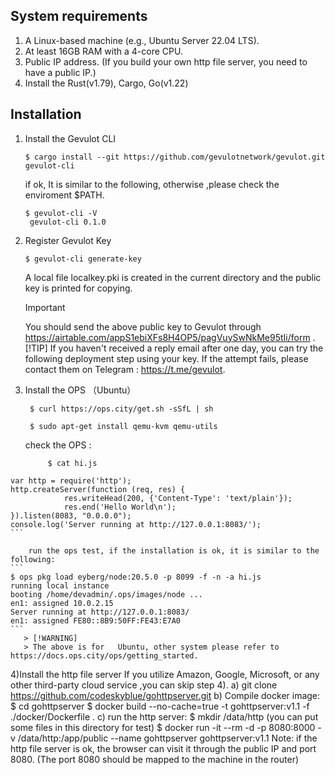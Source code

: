 ## System requirements

  1. A Linux-based machine (e.g., Ubuntu Server 22.04 LTS).  
  2. At least 16GB RAM with a 4-core CPU.  
  3. Public IP address. (If you build your own http file server, you need to have a public IP.)  
  4. Install the Rust(v1.79),  Cargo, Go(v1.22)  

## Installation

  1. Install the Gevulot CLI
     ``` 
     $ cargo install --git https://github.com/gevulotnetwork/gevulot.git gevulot-cli
     ```
      if ok, It is similar to the following, otherwise ,please check the enviroment $PATH.
     ```
     $ gevulot-cli -V  
      gevulot-cli 0.1.0
     ```

  2. Register Gevulot Key
        ``` 
     $ gevulot-cli generate-key
        ``` 
     A local file localkey.pki is created in the current directory and the public key is printed for copying.
     > [!IMPORTANT]
     > You should send the above public key to Gevulot through https://airtable.com/appS1ebiXFs8H4OP5/pagVuySwNkMe95tIi/form .
     > [!TIP] 
     > If you haven't received a reply email after one day, you can try the following deployment step using your key. If the attempt fails, please contact them on Telegram : https://t.me/gevulot.  

  3. Install the OPS （Ubuntu）
     ``` 
      $ curl https://ops.city/get.sh -sSfL | sh
     ```
     ``` 
      $ sudo apt-get install qemu-kvm qemu-utils
     ``` 
      check the OPS :
     ``` 
          $ cat hi.js
	var http = require('http');  
	http.createServer(function (req, res) {  
	            res.writeHead(200, {'Content-Type': 'text/plain'});  
	            res.end('Hello World\n');  
	}).listen(8083, "0.0.0.0");  
	console.log('Server running at http://127.0.0.1:8083/');  
    ``` 

        run the ops test, if the installation is ok, it is similar to the following:
    ``` 
	$ ops pkg load eyberg/node:20.5.0 -p 8099 -f -n -a hi.js  
	running local instance  
	booting /home/devadmin/.ops/images/node ...  
	en1: assigned 10.0.2.15  
	Server running at http://127.0.0.1:8083/  
	en1: assigned FE80::8B9:50FF:FE43:E7A0  
    ``` 
       > [!WARNING]
       > The above is for   Ubuntu, other system please refer to https://docs.ops.city/ops/getting_started.  

   4)Install the http  file server
       If you utilize Amazon, Google, Microsoft, or any other third-party cloud service ,you can skip step 4).
       a) git clone https://github.com/codeskyblue/gohttpserver.git
       b)  Compile docker image:
           $ cd gohttpserver
           $ docker build --no-cache=true -t gohttpserver:v1.1 -f ./docker/Dockerfile .
       c)  run the http server:
           $ mkdir /data/http    (you can put some files in this directory for test)
           $ docker run -it --rm -d -p 8080:8000 -v /data/http:/app/public --name gohttpserver gohttpserver:v1.1
          Note: if the http file server is ok,   the browser can visit it through the public IP and port 8080. (The port 8080 should be mapped to the machine in the router)

       


    
